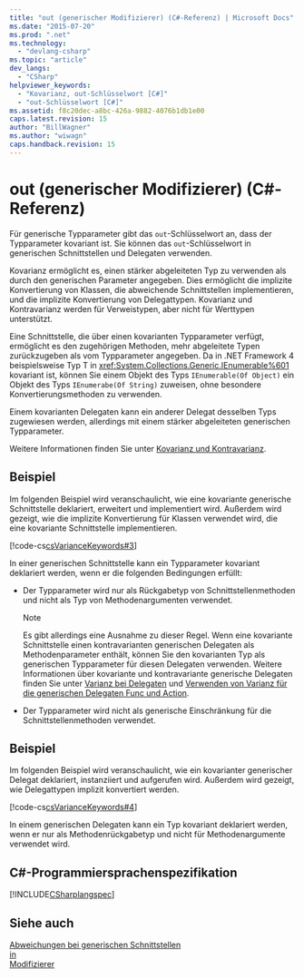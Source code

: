 ```yaml
---
title: "out (generischer Modifizierer) (C#-Referenz) | Microsoft Docs"
ms.date: "2015-07-20"
ms.prod: ".net"
ms.technology: 
  - "devlang-csharp"
ms.topic: "article"
dev_langs: 
  - "CSharp"
helpviewer_keywords: 
  - "Kovarianz, out-Schlüsselwort [C#]"
  - "out-Schlüsselwort [C#]"
ms.assetid: f8c20dec-a8bc-426a-9882-4076b1db1e00
caps.latest.revision: 15
author: "BillWagner"
ms.author: "wiwagn"
caps.handback.revision: 15
---
```

# out (generischer Modifizierer) (C#-Referenz)
Für generische Typparameter gibt das `out`\-Schlüsselwort an, dass der Typparameter kovariant ist.  Sie können das `out`\-Schlüsselwort in generischen Schnittstellen und Delegaten verwenden.  
  
 Kovarianz ermöglicht es, einen stärker abgeleiteten Typ zu verwenden als durch den generischen Parameter angegeben.  Dies ermöglicht die implizite Konvertierung von Klassen, die abweichende Schnittstellen implementieren, und die implizite Konvertierung von Delegattypen.  Kovarianz und Kontravarianz werden für Verweistypen, aber nicht für Werttypen unterstützt.  
  
 Eine Schnittstelle, die über einen kovarianten Typparameter verfügt, ermöglicht es den zugehörigen Methoden, mehr abgeleitete Typen zurückzugeben als vom Typparameter angegeben.  Da in .NET Framework 4 beispielsweise Typ T in <xref:System.Collections.Generic.IEnumerable%601> kovariant ist, können Sie einem Objekt des Typs `IEnumerable(Of Object)` ein Objekt des Typs `IEnumerabe(Of String)` zuweisen, ohne besondere Konvertierungsmethoden zu verwenden.  
  
 Einem kovarianten Delegaten kann ein anderer Delegat desselben Typs zugewiesen werden, allerdings mit einem stärker abgeleiteten generischen Typparameter.  
  
 Weitere Informationen finden Sie unter [Kovarianz und Kontravarianz](../Topic/Covariance%20and%20Contravariance%20\(C%23%20and%20Visual%20Basic\).md).  
  
## Beispiel  
 Im folgenden Beispiel wird veranschaulicht, wie eine kovariante generische Schnittstelle deklariert, erweitert und implementiert wird.  Außerdem wird gezeigt, wie die implizite Konvertierung für Klassen verwendet wird, die eine kovariante Schnittstelle implementieren.  
  
 [!code-cs[csVarianceKeywords#3](../../../csharp/language-reference/keywords/codesnippet/CSharp/out-generic-modifier_1.cs)]  
  
 In einer generischen Schnittstelle kann ein Typparameter kovariant deklariert werden, wenn er die folgenden Bedingungen erfüllt:  
  
-   Der Typparameter wird nur als Rückgabetyp von Schnittstellenmethoden und nicht als Typ von Methodenargumenten verwendet.  
  
    > [!NOTE]
    >  Es gibt allerdings eine Ausnahme zu dieser Regel.  Wenn eine kovariante Schnittstelle einen kontravarianten generischen Delegaten als Methodenparameter enthält, können Sie den kovarianten Typ als generischen Typparameter für diesen Delegaten verwenden.  Weitere Informationen über kovariante und kontravariante generische Delegaten finden Sie unter [Varianz bei Delegaten](../Topic/Variance%20in%20Delegates%20\(C%23%20and%20Visual%20Basic\).md) und [Verwenden von Varianz für die generischen Delegaten Func und Action](../Topic/Using%20Variance%20for%20Func%20and%20Action%20Generic%20Delegates%20\(C%23%20and%20Visual%20Basic\).md).  
  
-   Der Typparameter wird nicht als generische Einschränkung für die Schnittstellenmethoden verwendet.  
  
## Beispiel  
 Im folgenden Beispiel wird veranschaulicht, wie ein kovarianter generischer Delegat deklariert, instanziiert und aufgerufen wird.  Außerdem wird gezeigt, wie Delegattypen implizit konvertiert werden.  
  
 [!code-cs[csVarianceKeywords#4](../../../csharp/language-reference/keywords/codesnippet/CSharp/out-generic-modifier_2.cs)]  
  
 In einem generischen Delegaten kann ein Typ kovariant deklariert werden, wenn er nur als Methodenrückgabetyp und nicht für Methodenargumente verwendet wird.  
  
## C\#\-Programmiersprachenspezifikation  
 [!INCLUDE[CSharplangspec](../../../csharp/language-reference/keywords/includes/csharplangspec-md.md)]  
  
## Siehe auch  
 [Abweichungen bei generischen Schnittstellen](../Topic/Variance%20in%20Generic%20Interfaces%20\(C%23%20and%20Visual%20Basic\).md)   
 [in](../../../csharp/language-reference/keywords/in-generic-modifier.md)   
 [Modifizierer](../../../csharp/language-reference/keywords/modifiers.md)